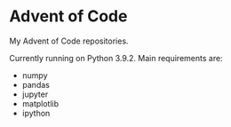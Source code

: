 # Advent of Code

My Advent of Code repositories.

Currently running on Python 3.9.2. Main requirements are:

- numpy
- pandas
- jupyter
- matplotlib
- ipython